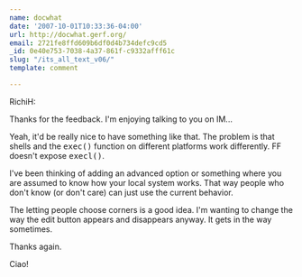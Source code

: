 ```yaml
---
name: docwhat
date: '2007-10-01T10:33:36-04:00'
url: http://docwhat.gerf.org/
email: 2721fe8ffd609b6df0d4b734defc9cd5
_id: 0e40e753-7038-4a37-861f-c9332afff61c
slug: "/its_all_text_v06/"
template: comment

---
```


RichiH:

Thanks for the feedback.  I'm enjoying talking to you on IM...

Yeah, it'd be really nice to have something like that.  The problem is that shells and the <tt>exec()</tt> function on different platforms work differently.  FF doesn't expose <tt>execl()</tt>.

I've been thinking of adding an advanced option or something where you are assumed to know how your local system works.  That way people who don't know (or don't care) can just use the current behavior.

The letting people choose corners is a good idea.  I'm wanting to change the way the edit button appears and disappears anyway.  It gets in the way sometimes.

Thanks again.

Ciao!

